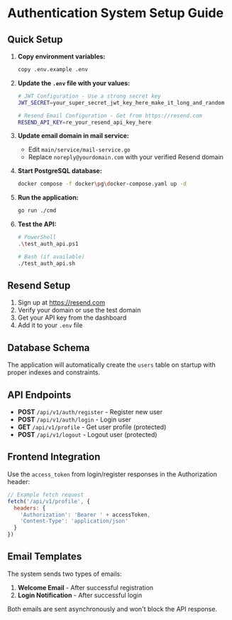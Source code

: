 # Authentication System Setup Guide

## Quick Setup

1. **Copy environment variables:**
   ```bash
   copy .env.example .env
   ```

2. **Update the `.env` file with your values:**
   ```bash
   # JWT Configuration - Use a strong secret key
   JWT_SECRET=your_super_secret_jwt_key_here_make_it_long_and_random
   
   # Resend Email Configuration - Get from https://resend.com
   RESEND_API_KEY=re_your_resend_api_key_here
   ```

3. **Update email domain in mail service:**
   - Edit `main/service/mail-service.go`
   - Replace `noreply@yourdomain.com` with your verified Resend domain

4. **Start PostgreSQL database:**
   ```bash
   docker compose -f docker\pg\docker-compose.yaml up -d
   ```

5. **Run the application:**
   ```bash
   go run ./cmd
   ```

6. **Test the API:**
   ```bash
   # PowerShell
   .\test_auth_api.ps1
   
   # Bash (if available)
   ./test_auth_api.sh
   ```

## Resend Setup

1. Sign up at https://resend.com
2. Verify your domain or use the test domain
3. Get your API key from the dashboard
4. Add it to your `.env` file

## Database Schema

The application will automatically create the `users` table on startup with proper indexes and constraints.

## API Endpoints

- **POST** `/api/v1/auth/register` - Register new user
- **POST** `/api/v1/auth/login` - Login user
- **GET** `/api/v1/profile` - Get user profile (protected)
- **POST** `/api/v1/logout` - Logout user (protected)

## Frontend Integration

Use the `access_token` from login/register responses in the Authorization header:

```javascript
// Example fetch request
fetch('/api/v1/profile', {
  headers: {
    'Authorization': 'Bearer ' + accessToken,
    'Content-Type': 'application/json'
  }
})
```

## Email Templates

The system sends two types of emails:
1. **Welcome Email** - After successful registration
2. **Login Notification** - After successful login

Both emails are sent asynchronously and won't block the API response.
